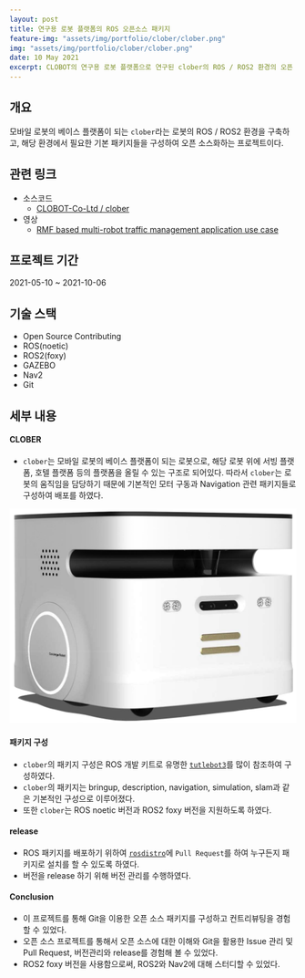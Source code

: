 ```yaml
---
layout: post
title: 연구용 로봇 플랫폼의 ROS 오픈소스 패키지
feature-img: "assets/img/portfolio/clober/clober.png"
img: "assets/img/portfolio/clober/clober.png"
date: 10 May 2021
excerpt: CLOBOT의 연구용 로봇 플랫폼으로 연구된 clober의 ROS / ROS2 환경의 오픈 소스 패키지 소프트웨어의 구성과 개발 및 컨트리뷰팅
---
```


## 개요

모바일 로봇의 베이스 플랫폼이 되는 `clober`라는 로봇의 ROS / ROS2 환경을 구축하고, 해당 환경에서 필요한 기본 패키지들을 구성하여 오픈 소스화하는 프로젝트이다.

## 관련 링크

* 소스코드
    - [CLOBOT-Co-Ltd / clober](https://github.com/CLOBOT-Co-Ltd/clober)
* 영상
    - [RMF based multi-robot traffic management application use case](https://vimeo.com/649654300)

## 프로젝트 기간

2021-05-10 ~ 2021-10-06

## 기술 스택

- Open Source Contributing
- ROS(noetic)
- ROS2(foxy)
- GAZEBO
- Nav2
- Git

## 세부 내용

#### CLOBER

* `clober`는 모바일 로봇의 베이스 플랫폼이 되는 로봇으로, 해당 로봇 위에 서빙 플랫폼, 호텔 플랫폼 등의 플랫폼을 올릴 수 있는 구조로 되어있다. 따라서 `clober`는 로봇의 움직임을 담당하기 때문에 기본적인 모터 구동과 Navigation 관련 패키지들로 구성하여 배포를 하였다.

<img src="/assets/img/portfolio/clober/clober.png">

#### 패키지 구성

* `clober`의 패키지 구성은 ROS 개발 키트로 유명한 [`tutlebot3`](https://github.com/ROBOTIS-GIT/turtlebot3)를 많이 참조하여 구성하였다.
* `clober`의 패키지는 bringup, description, navigation, simulation, slam과 같은 기본적인 구성으로 이루어졌다.
* 또한 `clober`는 ROS noetic 버전과 ROS2 foxy 버전을 지원하도록 하였다.

#### release

* ROS 패키지를 배포하기 위하여 [`rosdistro`](https://github.com/ros/rosdistro)에 `Pull Request`를 하여 누구든지 패키지로 설치를 할 수 있도록 하였다.
* 버전을 release 하기 위해 버전 관리를 수행하였다.

#### Conclusion

* 이 프로젝트를 통해 Git을 이용한 오픈 소스 패키지를 구성하고 컨트리뷰팅을 경험할 수 있었다.
* 오픈 소스 프로젝트를 통해서 오픈 소스에 대한 이해와 Git을 활용한 Issue 관리 및 Pull Request, 버전관리와 release를 경험해 볼 수 있었다.
* ROS2 foxy 버전을 사용함으로써, ROS2와 Nav2에 대해 스터디할 수 있었다.